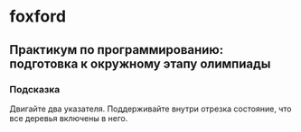 # foxford
## Практикум по программированию: подготовка к окружному этапу олимпиады ##
### Подсказка ###
Двигайте два указателя. Поддерживайте внутри отрезка состояние, что все деревья включены в него.
